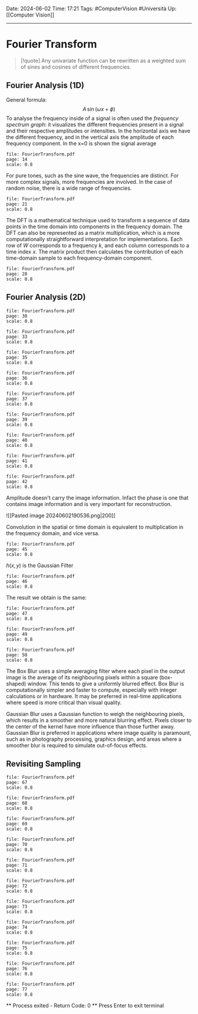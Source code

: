 Date: 2024-06-02
Time: 17:21
Tags: #ComputerVision #Università 
Up: [[Computer Vision]]

---
# Fourier Transform

> [!quote] 
> Any univariate function can be rewritten as a weighted sum of sines and cosines of different frequencies.

## Fourier Analysis (1D)

General formula:
$$
A \,\sin(\omega x+ \phi)
$$
To analyse the frequency inside of a signal is often used the *frequency spectrum graph*: it visualizes the different frequencies present in a signal and their respective amplitudes or intensities. In the horizontal axis we have the different frequency, and in the vertical axis the amplitude of each frequency component. In the x=0 is shown the signal average


```slide-note
file: FourierTransform.pdf
page: 14
scale: 0.8
```

For pure tones, such as the sine wave, the frequencies are distinct.
For more complex signals, more frequencies are involved.
In the case of random noise, there is a wide range of frequencies.

```slide-note
file: FourierTransform.pdf
page: 21
scale: 0.8
```

The DFT is a mathematical technique used to transform a sequence of data points in the time domain into components in the frequency domain. The DFT can also be represented as a matrix multiplication, which is a more computationally straightforward interpretation for implementations. Each row of $W$ corresponds to a frequency $k$, and each column corresponds to a time index $x$. The matrix product then calculates the contribution of each time-domain sample to each frequency-domain component.

```slide-note
file: FourierTransform.pdf
page: 28
scale: 0.8
```

## Fourier Analysis (2D)


```slide-note
file: FourierTransform.pdf
page: 30
scale: 0.8
```

```slide-note
file: FourierTransform.pdf
page: 33
scale: 0.8
```

```slide-note
file: FourierTransform.pdf
page: 35
scale: 0.8
```

```slide-note
file: FourierTransform.pdf
page: 36
scale: 0.8
```

```slide-note
file: FourierTransform.pdf
page: 37
scale: 0.8
```

```slide-note
file: FourierTransform.pdf
page: 39
scale: 0.8
```

```slide-note
file: FourierTransform.pdf
page: 40
scale: 0.8
```

```slide-note
file: FourierTransform.pdf
page: 41
scale: 0.8
```

```slide-note
file: FourierTransform.pdf
page: 42
scale: 0.8
```

Amplitude doesn't carry the image information. Infact the phase is one that contains image information and is very important for reconstruction.

![[Pasted image 20240602190536.png|200]]

Convolution in the spatial or time domain is equivalent to multiplication in the frequency domain, and vice versa.

```slide-note
file: FourierTransform.pdf
page: 45
scale: 0.8
```

$h(x,y)$ is the Gaussian Filter

```slide-note
file: FourierTransform.pdf
page: 46
scale: 0.8
```

The result we obtain is the same:
```slide-note
file: FourierTransform.pdf
page: 47
scale: 0.8
```

```slide-note
file: FourierTransform.pdf
page: 49
scale: 0.8
```

```slide-note
file: FourierTransform.pdf
page: 50
scale: 0.8
```

The Box Blur uses a simple averaging filter where each pixel in the output image is the average of its neighbouring pixels within a square (box-shaped) window. This tends to give a uniformly blurred effect.
Box Blur is computationally simpler and faster to compute, especially with integer calculations or in hardware. It may be preferred in real-time applications where speed is more critical than visual quality.

Gaussian Blur uses a Gaussian function to weigh the neighbouring pixels, which results in a smoother and more natural blurring effect. Pixels closer to the center of the kernel have more influence than those further away.
Gaussian Blur is preferred in applications where image quality is paramount, such as in photography processing, graphics design, and areas where a smoother blur is required to simulate out-of-focus effects.
## Revisiting Sampling

```slide-note
file: FourierTransform.pdf
page: 67
scale: 0.8
```

```slide-note
file: FourierTransform.pdf
page: 68
scale: 0.8
```

```slide-note
file: FourierTransform.pdf
page: 69
scale: 0.8
```

```slide-note
file: FourierTransform.pdf
page: 70
scale: 0.8
```

```slide-note
file: FourierTransform.pdf
page: 71
scale: 0.8
```

```slide-note
file: FourierTransform.pdf
page: 72
scale: 0.8
```

```slide-note
file: FourierTransform.pdf
page: 73
scale: 0.8
```

```slide-note
file: FourierTransform.pdf
page: 74
scale: 0.8
```

```slide-note
file: FourierTransform.pdf
page: 75
scale: 0.8
```

```slide-note
file: FourierTransform.pdf
page: 76
scale: 0.8
```

```slide-note
file: FourierTransform.pdf
page: 77
scale: 0.8
```




** Process exited - Return Code: 0 **
Press Enter to exit terminal

